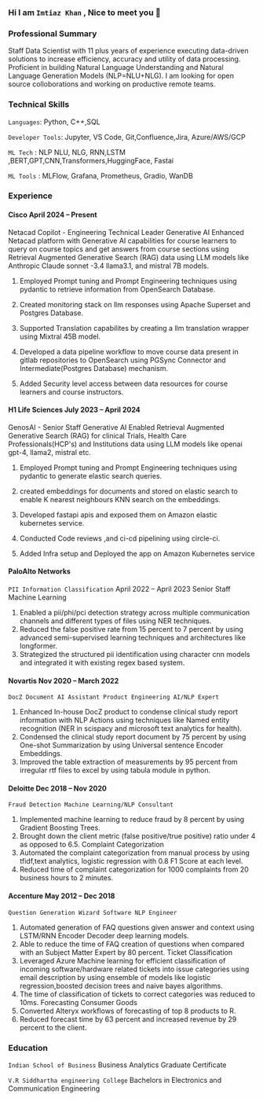 ### Hi I am `Imtiaz Khan` , Nice to meet you 👋

### Professional Summary
Staff Data Scientist with 11 plus years of experience executing data-driven solutions to increase efficiency, accuracy and utility of data processing. Proficient in building Natural Language Understanding and Natural Language Generation Models (NLP=NLU+NLG). I am looking for open source colloborations and working on productive remote teams.

### Technical Skills
`Languages`: Python, C++,SQL

`Developer Tools`: Jupyter, VS Code, Git,Confluence,Jira, Azure/AWS/GCP

`ML Tech` : NLP NLU, NLG, RNN,LSTM ,BERT,GPT,CNN,Transformers,HuggingFace, Fastai

`ML Tools` : MLFlow, Grafana, Prometheus, Gradio, WanDB

### Experience

#### Cisco April 2024 – Present
Netacad Copilot - Engineering Technical Leader Generative AI
Enhanced Netacad platform with Generative AI capabilities for course learners to query on course topics and get answers from course sections using Retrieval Augmented Generative Search (RAG) data using LLM models like Anthropic Claude sonnet -3.4 llama3.1, and mistral 7B models.

1. Employed Prompt tuning and Prompt Engineering techniques using pydantic to retrieve information from OpenSearch Database.

2. Created monitoring stack on llm responses using Apache Superset and Postgres Database.

3. Supported Translation capabilites by creating a llm translation wrapper using Mixtral 45B model.

4. Developed a data pipeline workflow to move course data present in gitlab repositories to OpenSearch using PGSync Connector and Intermediate(Postgres Database) mechanism.

5. Added Security level access between data resources for course learners and course instructors.

#### H1 Life Sciences July 2023 – April 2024
GenosAI - Senior Staff Generative AI
Enabled Retrieval Augmented Generative Search (RAG) for clinical Trials, Health Care Professionals(HCP's) and Institutions data using LLM models like openai gpt-4, llama2, mistral etc.

1. Employed Prompt tuning and Prompt Engineering techniques using pydantic to generate elastic search queries.

2. created embeddings for documents and stored on elastic search to enable K nearest neighbours KNN search on the embeddings.

3. Developed fastapi apis and exposed them on Amazon elastic kubernetes service.

4. Conducted Code reviews ,and ci-cd pipelining using circle-ci.

5. Added Infra setup and Deployed the app on Amazon Kubernetes service

#### PaloAlto Networks
`PII Information Classification`
April 2022 – April 2023
Senior Staff Machine Learning
1. Enabled a pii/phi/pci detection strategy across multiple communication channels and different types of files using NER techniques.
2. Reduced the false positive rate from 15 percent to 7 percent by using advanced semi-supervised learning techniques and architectures like longformer.
3. Strategized the structured pii identification using character cnn models and integrated it with existing regex based system.

#### Novartis Nov 2020 – March 2022
`DocZ Document AI Assistant Product Engineering AI/NLP Expert`
1. Enhanced In-house DocZ product to condense clinical study report information with NLP Actions using techniques like Named entity recognition (NER in scispacy and microsoft text analytics for health).
2. Condensed the clinical study report document by 75 percent by using One-shot Summarization by using Universal sentence Encoder Embeddings.
3. Improved the table extraction of measurements by 95 percent from irregular rtf files to excel by using tabula module in python.

#### Deloitte Dec 2018 – Nov 2020
`Fraud Detection Machine Learning/NLP Consultant`
1. Implemented machine learning to reduce fraud by 8 percent by using Gradient Boosting Trees.
2. Brought down the client metric (false positive/true positive) ratio under 4 as opposed to 6.5.
Complaint Categorization
3. Automated the complaint categorization from manual process by using tfidf,text analytics, logistic regression with 0.8 F1 Score at each level.
4. Reduced time of complaint categorization for 1000 complaints from 20 business hours to 2 minutes.

#### Accenture May 2012 – Dec 2018
`Question Generation Wizard Software NLP Engineer`
1. Automated generation of FAQ questions given answer and context using LSTM/RNN Encoder Decoder deep learning models.
2. Able to reduce the time of FAQ creation of questions when compared with an Subject Matter Expert by 80 percent. Ticket Classification
3. Leveraged Azure Machine learning for efficient classification of incoming software/hardware related tickets into issue categories using email description by using ensemble of models like logistic regression,boosted decision trees and naive bayes algorithms.
4. The time of classification of tickets to correct categories was reduced to 10ms. Forecasting Consumer Goods
5. Converted Alteryx workflows of forecasting of top 8 products to R.
6. Reduced forecast time by 63 percent and increased revenue by 29 percent to the client.

### Education

`Indian School of Business`
Business Analytics Graduate Certificate

`V.R Siddhartha engineering College`
Bachelors in Electronics and Communication Engineering

<!--
**imtiazBDSgit/imtiazBDSgit** is a ✨ _special_ ✨ repository because its `README.md` (this file) appears on your GitHub profile.

Here are some ideas to get you started:

- 🔭 I’m currently working on ...
- 🌱 I’m currently learning ...
- 👯 I’m looking to collaborate on ...
- 🤔 I’m looking for help with ...
- 💬 Ask me about ...
- 📫 How to reach me: ...
- 😄 Pronouns: ...
- ⚡ Fun fact: ...
-->
